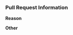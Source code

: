 <!-- Be sure to read the Contributing Guidelines (https://github.com/katorlys/.github/blob/main/.github/CONTRIBUTING.md) and Code of Conduct (https://github.com/katorlys/.github/blob/main/CODE_OF_CONDUCT.md) before opening a new pull request. -->

### Pull Request Information
<!-- Introduce your pull request here. Make it clear and concise! -->

**Reason**  
<!-- Tell us why you are submitting this.
You may paste the link of related issues here if there is any. -->

<!-- If applicable, add screenshots to help explain your pull request. -->

**Other**  
<!-- Have anything else to add? -->
